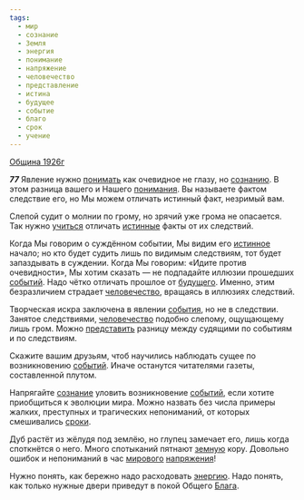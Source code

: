 ```yaml
---
tags:
  - мир
  - сознание
  - Земля
  - энергия
  - понимание
  - напряжение
  - человечество
  - представление
  - истина
  - будущее
  - событие
  - благо
  - срок
  - учение
---
```


[Община 1926г](/agni/1926)

___77___
Явление нужно [понимать](/tag/#понимание) как очевидное не глазу, но [сознанию](/tag/#[сознание](/tag/#сознание)). В этом разница вашего и Нашего [понимания](/tag/#понимание). Вы называете фактом следствие его, но Мы можем отличать истинный факт, незримый вам.   

Слепой судит о молнии по грому, но зрячий уже грома не опасается. Так нужно [учиться](/tag/#учение) отличать [истинные](/tag/#истина) факты от их следствий.   

Когда Мы говорим о суждённом событии, Мы видим его [истинное](/tag/#истина) начало; но кто будет судить лишь по видимым следствиям, тот будет запаздывать в суждении. Когда Мы говорим: «Идите против очевидности», Мы хотим сказать — не подпадайте иллюзии прошедших [событий](/tag/#событие). Надо чётко отличать прошлое от [будущего](/tag/#будущее). Именно, этим безразличием страдает [человечество](/tag/#человечество), вращаясь в иллюзиях следствий.   

Творческая искра заключена в явлении [события](/tag/#событие), но не в следствии. Занятое следствиями, [человечество](/tag/#человечество) подобно слепому, ощущающему лишь гром. Можно [представить](/tag/#представление) разницу между судящими по событиям и по следствиям.   

Скажите вашим друзьям, чтоб научились наблюдать сущее по возникновению [событий](/tag/#событие). Иначе останутся читателями газеты, составленной плутом.   

Напрягайте [сознание](/tag/#сознание) уловить возникновение [событий](/tag/#событие), если хотите приобщиться к эволюции мира. Можно назвать без числа примеры жалких, преступных и трагических непониманий, от которых смешивались [сроки](/tag/#срок).   

Дуб растёт из жёлудя под землёю, но глупец замечает его, лишь когда споткнётся о него. Много спотыканий пятнают [земную](/tag/#Земля) кору. Довольно ошибок и непониманий в час [мирового](/tag/#мир) [напряжения](/tag/#напряжение)!   

Нужно понять, как бережно надо расходовать [энергию](/tag/#энергия). Надо понять, как только нужные двери приведут в покой Общего [Блага](/tag/#благо).   

